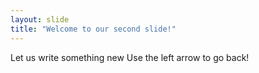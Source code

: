 ```yaml
---
layout: slide
title: "Welcome to our second slide!"
---
```

Let us write something new 
Use the left arrow to go back!

